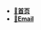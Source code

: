 - [**📖首页**](/README.md)
- [**📧Email**](mailto:tang_0416@126.com)

[//]: # (<img src="https://visitor-badge.laobi.icu/badge?page_id=tangshh.notes" alt="hide" style="visibility:hidden"/>)
